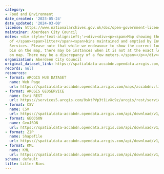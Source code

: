 ```yaml
---
category:
- Food and Environment
date_created: '2023-05-24'
date_updated: '2024-03-08'
license: https://www.nationalarchives.gov.uk/doc/open-government-licence/version/3/
maintainer: Aberdeen City Council
notes: <div style='text-align:Left;'><div><div><p><span>Map showing the locations
  of </span><span>litter</span><span>bins maintained and emptied by Environmental
  Services. Please note that while we endeavour to show the correct location of each
  bin on the map, there may be instances when it is not at the exact location shown
  on map. There may be a discrepancy of a few meters.</span></p></div></div></div>
organization: Aberdeen City Council
original_dataset_link: https://spatialdata-accabdn.opendata.arcgis.com/maps/accabdn::litter-bins
records: null
resources:
- format: ARCGIS HUB DATASET
  name: Web Page
  url: https://spatialdata-accabdn.opendata.arcgis.com/maps/accabdn::litter-bins
- format: ARCGIS GEOSERVICE
  name: Esri REST
  url: https://services5.arcgis.com/0sktPVp3t1LvXc9z/arcgis/rest/services/Litter_Bins/FeatureServer/69
- format: CSV
  name: CSV
  url: https://spatialdata-accabdn.opendata.arcgis.com/api/download/v1/items/dfa8b55889c04aadbb0e1dac746a3fb0/csv?layers=69
- format: GEOJSON
  name: GeoJSON
  url: https://spatialdata-accabdn.opendata.arcgis.com/api/download/v1/items/dfa8b55889c04aadbb0e1dac746a3fb0/geojson?layers=69
- format: ZIP
  name: Shapefile
  url: https://spatialdata-accabdn.opendata.arcgis.com/api/download/v1/items/dfa8b55889c04aadbb0e1dac746a3fb0/shapefile?layers=69
- format: KML
  name: KML
  url: https://spatialdata-accabdn.opendata.arcgis.com/api/download/v1/items/dfa8b55889c04aadbb0e1dac746a3fb0/kml?layers=69
schema: default
title: Litter Bins
---
```

